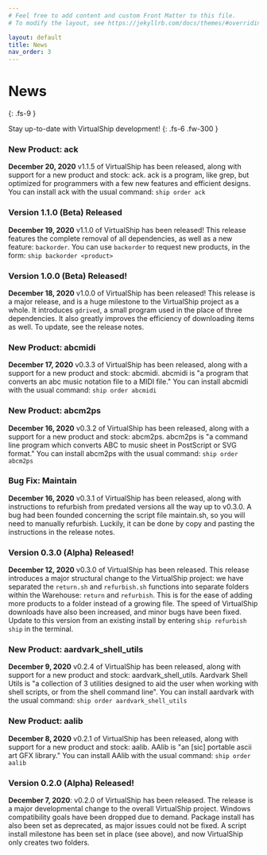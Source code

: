 ```yaml
---
# Feel free to add content and custom Front Matter to this file.
# To modify the layout, see https://jekyllrb.com/docs/themes/#overriding-theme-defaults

layout: default
title: News
nav_order: 3
---
```


# News
{: .fs-9 }

Stay up-to-date with VirtualShip development!
{: .fs-6 .fw-300 }

### New Product: ack
**December 20, 2020** v1.1.5 of VirtualShip has been released, along with support for a new product and stock: ack. ack is a program, like grep, but optimized for programmers with a few new features and efficient designs. You can install ack with the usual command: ```ship order ack```
### Version 1.1.0 (Beta) Released
**December 19, 2020** v1.1.0 of VirtualShip has been released! This release features the complete removal of all dependencies, as well as a new feature: ```backorder```. You can use ```backorder``` to request new products, in the form: ```ship backorder <product>```
### Version 1.0.0 (Beta) Released!
**December 18, 2020** v1.0.0 of VirtualShip has been released! This release is a major release, and is a huge milestone to the VirtualShip project as a whole. It introduces ```gdrived```, a small program used in the place of three dependencies. It also greatly improves the efficiency of downloading items as well. To update, see the release notes.
### New Product: abcmidi
**December 17, 2020** v0.3.3 of VirtualShip has been released, along with a support for a new product and stock: abcmidi. abcmidi is "a program that converts an abc music notation file to a MIDI file." You can install abcmidi with the usual command: ```ship order abcmidi```
### New Product: abcm2ps
**December 16, 2020** v0.3.2 of VirtualShip has been released, along with a support for a new product and stock: abcm2ps. abcm2ps is "a command line program which converts ABC to music sheet in PostScript or SVG format." You can install abcm2ps with the usual command: ```ship order abcm2ps```
### Bug Fix: Maintain
**December 16, 2020** v0.3.1 of VirtualShip has been released, along with instructions to refurbish from predated versions all the way up to v0.3.0. A bug had been founded concerning the script file maintain.sh, so you will need to manually refurbish. Luckily, it can be done by copy and pasting the instructions in the release notes.
### Version 0.3.0 (Alpha) Released!
**December 12, 2020** v0.3.0 of VirtualShip has been released. This release introduces a major structural change to the VirtualShip project: we have separated the ```return.sh``` and ```refurbish.sh``` functions into separate folders within the Warehouse: ```return``` and ```refurbish```. This is for the ease of adding more products to a folder instead of a growing file. The speed of VirtualShip downloads have also been increased, and minor bugs have been fixed. Update to this version from an existing install by entering ```ship refurbish ship``` in the terminal.
### New Product: aardvark_shell_utils
**December 9, 2020** v0.2.4 of VirtualShip has been released, along with support for a new product and stock: aardvark_shell_utils. Aardvark Shell Utils is "a collection of 3 utilities designed to aid the user when working with shell scripts, or from the shell command line". You can install aardvark with the usual command: ```ship order aardvark_shell_utils```
### New Product: aalib
**December 8, 2020** v0.2.1 of VirtualShip has been released, along with support for a new product and stock: aalib. AAlib is "an [sic] portable ascii art GFX library." You can install AAlib with the usual command: ```ship order aalib```
### Version 0.2.0 (Alpha) Released!
**December 7, 2020**: v0.2.0 of VirtualShip has been released. The release is a major developmental change to the overall VirtualShip project. Windows compatibility goals have been dropped due to demand. Package install has also been set as deprecated, as major issues could not be fixed. A script install milestone has been set in place (see above), and now VirtualShip only creates two folders.
